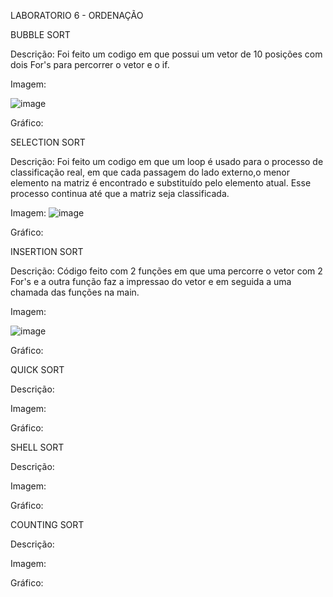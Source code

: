LABORATORIO 6 - ORDENAÇÃO

BUBBLE SORT

Descrição: Foi feito um codigo em que possui um vetor de 10 posições com dois For's para percorrer o vetor e o if.

Imagem: 

![image](https://user-images.githubusercontent.com/101759423/195241007-b09ba758-32f5-4c99-8ad5-86e841324219.png)

Gráfico:

SELECTION SORT

Descrição: Foi feito um codigo em que um loop é usado para o processo de classificação real, em que cada passagem do lado externo,o menor elemento na matriz é encontrado e substituído pelo elemento atual. Esse processo continua até que a matriz seja classificada.

Imagem: ![image](https://user-images.githubusercontent.com/101759423/195241994-45bad8dd-4edb-4eb9-8fc8-5f2c64159145.png)

Gráfico:

INSERTION SORT

Descrição: Código feito com 2 funções em que uma percorre o vetor com 2 For's e a outra função faz a impressao do vetor e em seguida a uma chamada das funções na main.

Imagem:

![image](https://user-images.githubusercontent.com/101759423/195243655-8573d55a-558d-408d-9d50-59d2485863bd.png)

Gráfico:

QUICK SORT

Descrição:

Imagem:

Gráfico:

SHELL SORT

Descrição:

Imagem:

Gráfico:

COUNTING SORT

Descrição:

Imagem:

Gráfico:
